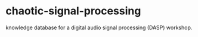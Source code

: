 # chaotic-signal-processing

knowledge database for a digital audio signal processing (DASP) workshop.
